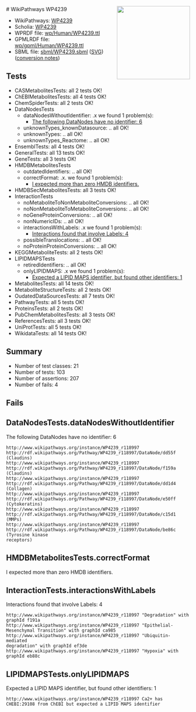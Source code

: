 <img style="float: right; width: 200px" src="../logo.png" />
# WikiPathways WP4239

* WikiPathways: [WP4239](https://identifiers.org/wikipathways:WP4239)
* Scholia: [WP4239](https://scholia.toolforge.org/wikipathways/WP4239)
* WPRDF file: [wp/Human/WP4239.ttl](../wp/Human/WP4239.ttl)
* GPMLRDF file: [wp/gpml/Human/WP4239.ttl](../wp/gpml/Human/WP4239.ttl)
* SBML file: [sbml/WP4239.sbml](../sbml/WP4239.sbml) ([SVG](../sbml/WP4239.svg)) ([conversion notes](../sbml/WP4239.txt))

## Tests
* CASMetabolitesTests: all 2 tests OK!
* ChEBIMetabolitesTests: all 4 tests OK!
* ChemSpiderTests: all 2 tests OK!
* DataNodesTests
    * dataNodesWithoutIdentifier: .x we found 1 problem(s):
        * [The following DataNodes have no identifier: 6](#d2d32fa5)
    * unknownTypes_knownDatasource: .. all OK!
    * unknownTypes: .. all OK!
    * unknownTypes_Reactome: .. all OK!
* EnsemblTests: all 4 tests OK!
* GeneralTests: all 13 tests OK!
* GeneTests: all 3 tests OK!
* HMDBMetabolitesTests
    * outdatedIdentifiers: .. all OK!
    * correctFormat: .x. we found 1 problem(s):
        * [I expected more than zero HMDB identifiers.](#ad154c1e)
* HMDBSecMetabolitesTests: all 3 tests OK!
* InteractionTests
    * noMetaboliteToNonMetaboliteConversions: .. all OK!
    * noNonMetaboliteToMetaboliteConversions: .. all OK!
    * noGeneProteinConversions: .. all OK!
    * nonNumericIDs: .. all OK!
    * interactionsWithLabels: .x we found 1 problem(s):
        * [Interactions found that involve Labels: 4](#630d267b)
    * possibleTranslocations: .. all OK!
    * noProteinProteinConversions: .. all OK!
* KEGGMetaboliteTests: all 2 tests OK!
* LIPIDMAPSTests
    * retiredIdentifiers: .. all OK!
    * onlyLIPIDMAPS: .x we found 1 problem(s):
        * [Expected a LIPID MAPS identifier, but found other identifiers: 1](#48cc60b8)
* MetabolitesTests: all 14 tests OK!
* MetaboliteStructureTests: all 2 tests OK!
* OudatedDataSourcesTests: all 7 tests OK!
* PathwayTests: all 5 tests OK!
* ProteinsTests: all 2 tests OK!
* PubChemMetabolitesTests: all 3 tests OK!
* ReferencesTests: all 3 tests OK!
* UniProtTests: all 5 tests OK!
* WikidataTests: all 14 tests OK!


## Summary

* Number of test classes: 21
* Number of tests: 103
* Number of assertions: 207
* Number of fails: 4

## Fails

<a name="d2d32fa5" />

## DataNodesTests.dataNodesWithoutIdentifier

The following DataNodes have no identifier: 6
```
http://www.wikipathways.org/instance/WP4239_r118997 http://rdf.wikipathways.org/Pathway/WP4239_r118997/DataNode/dd55f (Claudins)
http://www.wikipathways.org/instance/WP4239_r118997 http://rdf.wikipathways.org/Pathway/WP4239_r118997/DataNode/f159a (Claudins)
http://www.wikipathways.org/instance/WP4239_r118997 http://rdf.wikipathways.org/Pathway/WP4239_r118997/DataNode/dd1d4 (Collagen)
http://www.wikipathways.org/instance/WP4239_r118997 http://rdf.wikipathways.org/Pathway/WP4239_r118997/DataNode/e50ff (Cytokeratins)
http://www.wikipathways.org/instance/WP4239_r118997 http://rdf.wikipathways.org/Pathway/WP4239_r118997/DataNode/c15d1 (MMPs)
http://www.wikipathways.org/instance/WP4239_r118997 http://rdf.wikipathways.org/Pathway/WP4239_r118997/DataNode/be86c (Tyrosine kinase 
receptors)
```

<a name="ad154c1e" />

## HMDBMetabolitesTests.correctFormat

I expected more than zero HMDB identifiers.
<a name="630d267b" />

## InteractionTests.interactionsWithLabels

Interactions found that involve Labels: 4
```
http://www.wikipathways.org/instance/WP4239_r118997 "Degradation" with graphId f191a
http://www.wikipathways.org/instance/WP4239_r118997 "Epithelial-Mesenchymal Transition" with graphId ca985
http://www.wikipathways.org/instance/WP4239_r118997 "Ubiquitin-mediated
degradation" with graphId ef3de
http://www.wikipathways.org/instance/WP4239_r118997 "Hypoxia" with graphId eb88c
```

<a name="48cc60b8" />

## LIPIDMAPSTests.onlyLIPIDMAPS

Expected a LIPID MAPS identifier, but found other identifiers: 1
```
http://www.wikipathways.org/instance/WP4239_r118997 Ca2+ has CHEBI:29108 from ChEBI but expected a LIPID MAPS identifier
```


